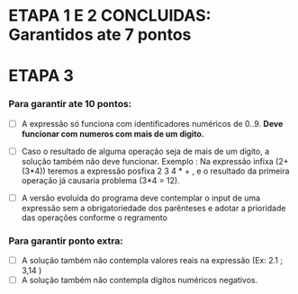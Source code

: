 # ETAPA 1 E 2 CONCLUIDAS: Garantidos ate 7 pontos
# ETAPA 3

### Para garantir ate 10 pontos:

- [ ] A expressão só funciona com identificadores numéricos de 0..9. **Deve funcionar com numeros com mais de um digito.**
- [ ] Caso o resultado de alguma operação seja de mais de um dígito, a solução também não deve funcionar. Exemplo : Na expressão infixa (2+(3\*4)) teremos a expressão posfixa 2 3 4 * + , e o resultado da primeira operação já causaria problema (3*4 = 12).
- [ ] A versão evoluída do programa deve contemplar o input de uma expressão sem a obrigatoriedade dos parênteses e adotar a prioridade das operações conforme o regramento


### Para garantir ponto extra:

- [ ] A solução também não contempla valores reais na expressão (Ex: 2.1 ; 3,14 )
- [ ] A solução também não contempla dígitos numéricos negativos.
